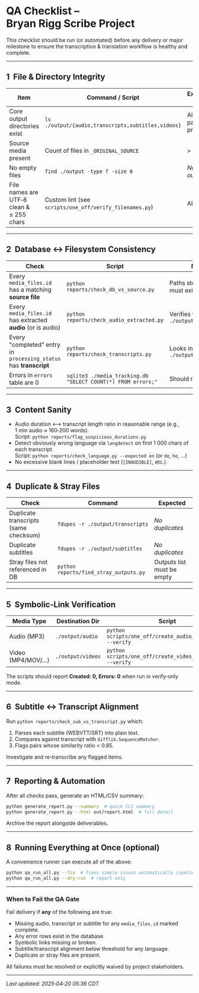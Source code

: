 # QA Checklist – Bryan Rigg Scribe Project

This checklist should be run (or automated) before any delivery or major milestone to ensure the transcription & translation workflow is healthy and complete.

---

## 1  File & Directory Integrity

| Item | Command / Script | Expected ✔︎ |
|------|------------------|-------------|
| Core output directories exist | `ls ./output/{audio,transcripts,subtitles,videos}` | All four paths are present |
| Source media present | Count of files in `_ORIGINAL_SOURCE` | > 0 |
| No empty files | `find ./output -type f -size 0` | *No output* |
| File names are UTF‑8 clean & ≤ 255 chars | Custom lint (see `scripts/one_off/verify_filenames.py`) | All pass |

---

## 2  Database ↔ Filesystem Consistency

| Check | Script | Notes |
|-------|--------|-------|
| Every `media_files.id` has a matching **source file** | `python reports/check_db_vs_source.py` | Paths stored in DB must exist |
| Every `media_files.id` has extracted **audio** (or is audio) | `python reports/check_audio_extracted.py` | Verifies file in `./output/audio` |
| Every "completed" entry in `processing_status` has **transcript** | `python reports/check_transcripts.py` | Looks in `./output/transcripts` |
| Errors in `errors` table are 0 | `sqlite3 ./media_tracking.db "SELECT COUNT(*) FROM errors;"` | Should return 0 |

---

## 3  Content Sanity

- Audio duration ⟷ transcript length ratio in reasonable range (e.g., 1 min audio ≈ 160‑200 words).  
  Script: `python reports/flag_suspicious_durations.py`
- Detect obviously wrong language via `langdetect` on first 1 000 chars of each transcript.  
  Script: `python reports/check_language.py --expected en` (or `de`, `he`, …)
- No excessive blank lines / placeholder text (`[INAUDIBLE]`, etc.).

---

## 4  Duplicate & Stray Files

| Check | Command | Expected |
|-------|---------|----------|
| Duplicate transcripts (same checksum) | `fdupes -r ./output/transcripts` | *No duplicates* |
| Duplicate subtitles | `fdupes -r ./output/subtitles` | *No duplicates* |
| Stray files not referenced in DB | `python reports/find_stray_outputs.py` | Outputs list must be empty |

---

## 5  Symbolic‑Link Verification

| Media Type | Destination Dir | Script |
|------------|-----------------|--------|
| Audio (MP3) | `./output/audio` | `python scripts/one_off/create_audio_symlinks.py --verify` |
| Video (MP4/MOV/…) | `./output/videos` | `python scripts/one_off/create_video_symlinks.py --verify` |

The scripts should report **Created: 0, Errors: 0** when run in verify‑only mode.

---

## 6  Subtitle ↔ Transcript Alignment

Run `python reports/check_sub_vs_transcript.py` which:
1. Parses each subtitle (WEBVTT/SRT) into plain text.
2. Compares against transcript with `difflib.SequenceMatcher`.
3. Flags pairs whose similarity ratio < 0.85.

Investigate and re‑transcribe any flagged items.

---

## 7  Reporting & Automation

After all checks pass, generate an HTML/CSV summary:

```bash
python generate_report.py --summary  # quick CLI summary
python generate_report.py --html out/report.html  # full detail
```

Archive the report alongside deliverables.

---

## 8  Running Everything at Once (optional)

A convenience runner can execute all of the above:

```bash
python qa_run_all.py --fix  # fixes simple issues automatically (symlinks, stray dirs)
python qa_run_all.py --dry-run  # report only
```

---

### When to Fail the QA Gate

Fail delivery if **any** of the following are true:

- Missing audio, transcript or subtitle for any `media_files.id` marked complete.
- Any error rows exist in the database.
- Symbolic links missing or broken.
- Subtitle/transcript alignment below threshold for any language.
- Duplicate or stray files are present.

All failures must be resolved or explicitly waived by project stakeholders.

---

_Last updated: 2025‑04‑20 05:36 CDT_
